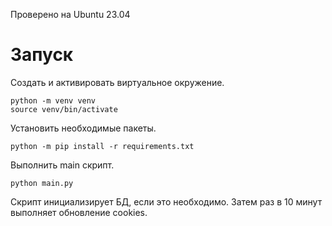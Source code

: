 Проверено на Ubuntu 23.04

# Запуск

Создать и активировать виртуальное окружение.

```shell
python -m venv venv
source venv/bin/activate
```

Установить необходимые пакеты.

```shell
python -m pip install -r requirements.txt
```

Выполнить main скрипт.

```shell
python main.py
```

Скрипт инициализирует БД, если это необходимо. Затем раз в 10 минут выполняет
обновление cookies.
